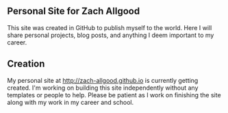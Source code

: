 ## Personal Site for Zach Allgood
This site was created in GitHub to publish myself to the world. Here I will share personal projects, blog posts, and anything I deem important to my career.

## Creation
My personal site at http://zach-allgood.github.io is currently getting created. I'm working on building this site independently without any templates or people to help. Please be patient as I work on finishing the site along with my work in my career and school.
